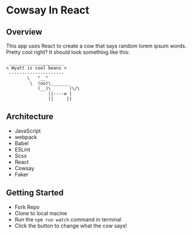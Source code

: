 # Cowsay In React

## Overview
This app uses React to create a cow that says random lorem ipsum words. Pretty cool right? It should look something like this:
```
 _____________________
< Wyatt is cool beans >
 ---------------------
        \   ^__^
         \  (oo)\_______
            (__)\       )\/\
                ||----w |
                ||     ||
```
## Architecture
- JavaScript 
- webpack 
- Babel
- ESLint
- Scss
- React
- Cowsay
- Faker

## Getting Started
- Fork Repo
- Clone to local macine
- Run the ```npm run watch``` command in terminal
- Click the button to change what the cow says!
